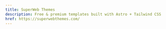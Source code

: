 ```yaml
---
title: SuperWeb Themes
description: Free & premium templates built with Astro + Tailwind CSS
href: https://superwebthemes.com/
---
```

